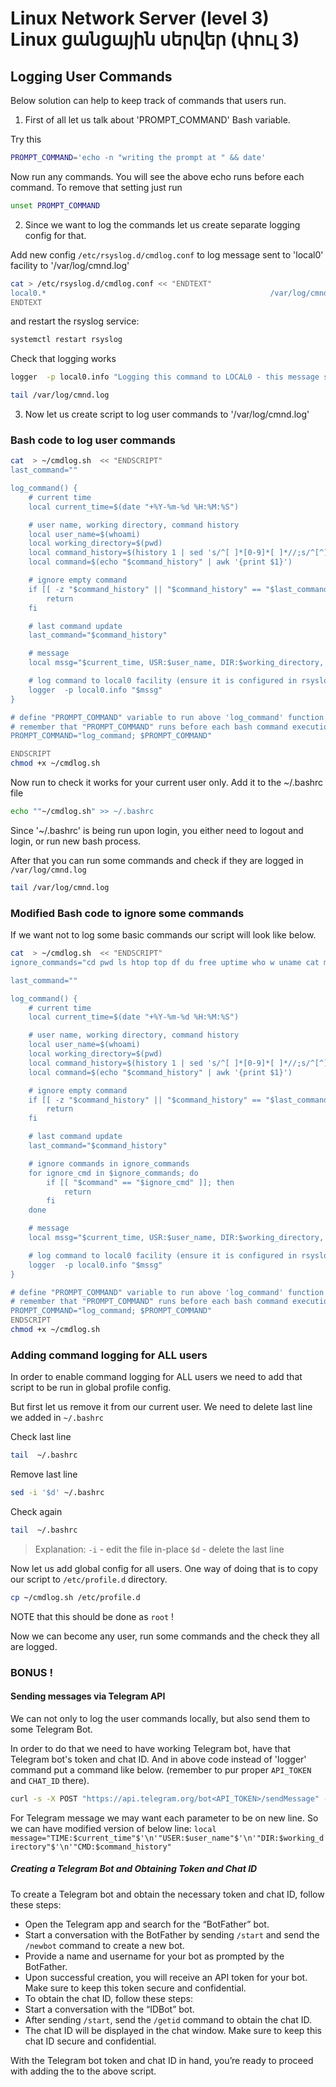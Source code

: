 # Linux Network Server (level 3) <br /> Linux ցանցային սերվեր (փուլ 3)

## Logging User Commands 

Below solution can help to keep track of commands that users run. 

1. First of all let us talk about 'PROMPT_COMMAND' Bash variable.

Try this
```bash
PROMPT_COMMAND='echo -n "writing the prompt at " && date'
```

Now run any commands. You will see the above echo runs before each command.
To remove that setting just run 

```bash
unset PROMPT_COMMAND
```

2. Since we want to log the commands let us create separate logging config for that.

Add new config `/etc/rsyslog.d/cmdlog.conf` to log message sent to 'local0' facility to '/var/log/cmnd.log'

```bash
cat > /etc/rsyslog.d/cmdlog.conf << "ENDTEXT"
local0.*                                                  /var/log/cmnd.log
ENDTEXT

```

and restart the rsyslog service:

```bash
systemctl restart rsyslog
```

Check that logging works

```bash
logger  -p local0.info "Logging this command to LOCAL0 - this message should appear in /var/log/cmnd.log"
```

```bash
tail /var/log/cmnd.log
```

3. Now let us create script to log user commands to '/var/log/cmnd.log'

### Bash code to log user commands 

```bash
cat  > ~/cmdlog.sh  << "ENDSCRIPT"
last_command=""

log_command() {
    # current time
    local current_time=$(date "+%Y-%m-%d %H:%M:%S")

    # user name, working directory, command history
    local user_name=$(whoami)
    local working_directory=$(pwd)
    local command_history=$(history 1 | sed 's/^[ ]*[0-9]*[ ]*//;s/^[^]]*][ ]*//;s/^ *//')
    local command=$(echo "$command_history" | awk '{print $1}')

    # ignore empty command
    if [[ -z "$command_history" || "$command_history" == "$last_command" ]]; then
        return
    fi

    # last command update
    last_command="$command_history"

    # message
    local mssg="$current_time, USR:$user_name, DIR:$working_directory, CMD:$command_history"

    # log command to local0 facility (ensure it is configured in rsyslog to log to proper file)
    logger  -p local0.info "$mssg"
}

# define "PROMPT_COMMAND" variable to run above 'log_command' function
# remember that "PROMPT_COMMAND" runs before each bash command execution 
PROMPT_COMMAND="log_command; $PROMPT_COMMAND"

ENDSCRIPT
chmod +x ~/cmdlog.sh
```

Now run to check it works for your current user only. 
Add it to the ~/.bashrc file

```bash
echo ""~/cmdlog.sh" >> ~/.bashrc

```

Since '~/.bashrc' is being run upon login, you either need to logout and login, or run new bash process.

After that you can run some commands and check if they are logged in `/var/log/cmnd.log`

```bash
tail /var/log/cmnd.log
```


### Modified Bash code to ignore some commands  

If we want not to log some basic commands our script will look like below.

```bash
cat  > ~/cmdlog.sh  << "ENDSCRIPT"
ignore_commands="cd pwd ls htop top df du free uptime who w uname cat more less tail head grep find ping ss netstat ifconfig traceroute nano joe mc"

last_command=""

log_command() {
    # current time
    local current_time=$(date "+%Y-%m-%d %H:%M:%S")

    # user name, working directory, command history
    local user_name=$(whoami)
    local working_directory=$(pwd)
    local command_history=$(history 1 | sed 's/^[ ]*[0-9]*[ ]*//;s/^[^]]*][ ]*//;s/^ *//')
    local command=$(echo "$command_history" | awk '{print $1}')

    # ignore empty command
    if [[ -z "$command_history" || "$command_history" == "$last_command" ]]; then
        return
    fi

    # last command update
    last_command="$command_history"

    # ignore commands in ignore_commands
    for ignore_cmd in $ignore_commands; do
        if [[ "$command" == "$ignore_cmd" ]]; then
            return
        fi
    done

    # message
    local mssg="$current_time, USR:$user_name, DIR:$working_directory, CMD:$command_history"

    # log command to local0 facility (ensure it is configured in rsyslog to log to proper file)
    logger  -p local0.info "$mssg"
}

# define "PROMPT_COMMAND" variable to run above 'log_command' function
# remember that "PROMPT_COMMAND" runs before each bash command execution 
PROMPT_COMMAND="log_command; $PROMPT_COMMAND"
ENDSCRIPT
chmod +x ~/cmdlog.sh
```


### Adding command logging for ALL users

In order to enable command logging for ALL users we need to add that script to be run in global profile config.

But first let us remove it from our current user. 
We need to delete last line we added in `~/.bashrc`

Check last line
```bash
tail  ~/.bashrc
```

Remove last line
```bash
sed -i '$d' ~/.bashrc
```

Check again
```bash
tail  ~/.bashrc
```

> Explanation:
> `-i` - edit the file in-place
> `$d` - delete the last line


Now let us add global config for all users.
One way of doing that is to copy our script to `/etc/profile.d` directory.

```bash
cp ~/cmdlog.sh /etc/profile.d
```
NOTE that this should be done as `root` !


Now we can become any user, run some commands and the check they all are logged.



### BONUS ! 

#### Sending messages via Telegram API

We can not only to log the user commands locally, but also send them to some Telegram Bot.

In order to do that we need to have working Telegram bot, have that Telegram bot's token and chat ID.
And in above code instead of 'logger' command put a command like below.
(remember to pur proper `API_TOKEN` and `CHAT_ID` there).
```bash
curl -s -X POST "https://api.telegram.org/bot<API_TOKEN>/sendMessage" --data-urlencode "chat_id=<CHAT_ID>" --data-urlencode "text=$mssg" >/dev/null 2>&1
```

For Telegram message we may want each parameter to be on new line. So we can have modified version of below line:
`local message="TIME:$current_time"$'\n'"USER:$user_name"$'\n'"DIR:$working_directory"$'\n'"CMD:$command_history"`


##### Creating a Telegram Bot and Obtaining Token and Chat ID
To create a Telegram bot and obtain the necessary token and chat ID, follow these steps:

* Open the Telegram app and search for the “BotFather” bot.
* Start a conversation with the BotFather by sending `/start` and send the `/newbot` command to create a new bot.
* Provide a name and username for your bot as prompted by the BotFather.
* Upon successful creation, you will receive an API token for your bot. Make sure to keep this token secure and confidential.
* To obtain the chat ID, follow these steps:
* Start a conversation with the “IDBot” bot.
* After sending `/start`, send the `/getid` command to obtain the chat ID.
* The chat ID will be displayed in the chat window. Make sure to keep this chat ID secure and confidential.

With the Telegram bot token and chat ID in hand, you’re ready to proceed with adding the to the above script.

